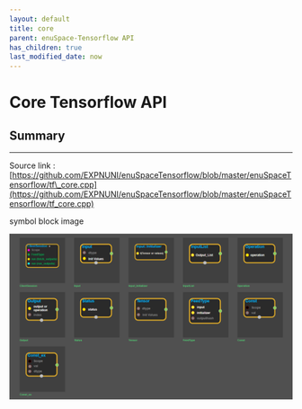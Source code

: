 ```yaml
--- 
layout: default 
title: core 
parent: enuSpace-Tensorflow API 
has_children: true 
last_modified_date: now 
--- 
```


# Core Tensorflow API

## Summary

---

Source link : [https://github.com/EXPNUNI/enuSpaceTensorflow/blob/master/enuSpaceTensorflow/tf\_core.cpp](https://github.com/EXPNUNI/enuSpaceTensorflow/blob/master/enuSpaceTensorflow/tf_core.cpp)

symbol block image 

![](./assets/tf_core_symbols.png)

